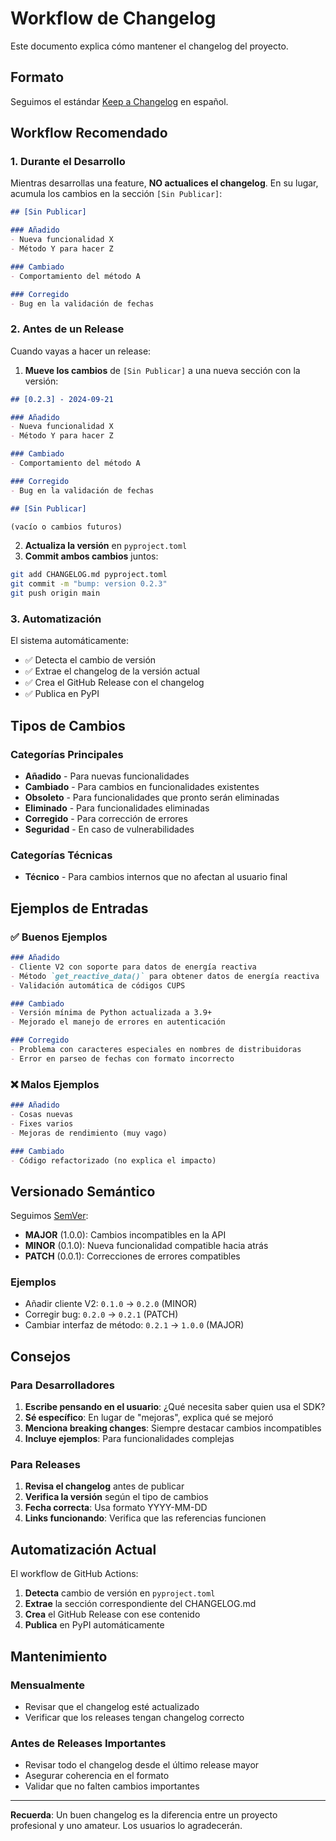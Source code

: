 # Workflow de Changelog

Este documento explica cómo mantener el changelog del proyecto.

## Formato

Seguimos el estándar [Keep a Changelog](https://keepachangelog.com/es-ES/1.0.0/) en español.

## Workflow Recomendado

### 1. Durante el Desarrollo

Mientras desarrollas una feature, **NO actualices el changelog**. En su lugar, acumula los cambios en la sección `[Sin Publicar]`:

```markdown
## [Sin Publicar]

### Añadido
- Nueva funcionalidad X
- Método Y para hacer Z

### Cambiado
- Comportamiento del método A

### Corregido
- Bug en la validación de fechas
```

### 2. Antes de un Release

Cuando vayas a hacer un release:

1. **Mueve los cambios** de `[Sin Publicar]` a una nueva sección con la versión:

```markdown
## [0.2.3] - 2024-09-21

### Añadido
- Nueva funcionalidad X
- Método Y para hacer Z

### Cambiado
- Comportamiento del método A

### Corregido
- Bug en la validación de fechas

## [Sin Publicar]

(vacío o cambios futuros)
```

2. **Actualiza la versión** en `pyproject.toml`
3. **Commit ambos cambios** juntos:

```bash
git add CHANGELOG.md pyproject.toml
git commit -m "bump: version 0.2.3"
git push origin main
```

### 3. Automatización

El sistema automáticamente:
- ✅ Detecta el cambio de versión
- ✅ Extrae el changelog de la versión actual
- ✅ Crea el GitHub Release con el changelog
- ✅ Publica en PyPI

## Tipos de Cambios

### Categorías Principales

- **Añadido** - Para nuevas funcionalidades
- **Cambiado** - Para cambios en funcionalidades existentes
- **Obsoleto** - Para funcionalidades que pronto serán eliminadas
- **Eliminado** - Para funcionalidades eliminadas
- **Corregido** - Para corrección de errores
- **Seguridad** - En caso de vulnerabilidades

### Categorías Técnicas

- **Técnico** - Para cambios internos que no afectan al usuario final

## Ejemplos de Entradas

### ✅ Buenos Ejemplos

```markdown
### Añadido
- Cliente V2 con soporte para datos de energía reactiva
- Método `get_reactive_data()` para obtener datos de energía reactiva
- Validación automática de códigos CUPS

### Cambiado
- Versión mínima de Python actualizada a 3.9+
- Mejorado el manejo de errores en autenticación

### Corregido
- Problema con caracteres especiales en nombres de distribuidoras
- Error en parseo de fechas con formato incorrecto
```

### ❌ Malos Ejemplos

```markdown
### Añadido
- Cosas nuevas
- Fixes varios
- Mejoras de rendimiento (muy vago)

### Cambiado
- Código refactorizado (no explica el impacto)
```

## Versionado Semántico

Seguimos [SemVer](https://semver.org/lang/es/):

- **MAJOR** (1.0.0): Cambios incompatibles en la API
- **MINOR** (0.1.0): Nueva funcionalidad compatible hacia atrás
- **PATCH** (0.0.1): Correcciones de errores compatibles

### Ejemplos

- Añadir cliente V2: `0.1.0` → `0.2.0` (MINOR)
- Corregir bug: `0.2.0` → `0.2.1` (PATCH)
- Cambiar interfaz de método: `0.2.1` → `1.0.0` (MAJOR)

## Consejos

### Para Desarrolladores

1. **Escribe pensando en el usuario**: ¿Qué necesita saber quien usa el SDK?
2. **Sé específico**: En lugar de "mejoras", explica qué se mejoró
3. **Menciona breaking changes**: Siempre destacar cambios incompatibles
4. **Incluye ejemplos**: Para funcionalidades complejas

### Para Releases

1. **Revisa el changelog** antes de publicar
2. **Verifica la versión** según el tipo de cambios
3. **Fecha correcta**: Usa formato YYYY-MM-DD
4. **Links funcionando**: Verifica que las referencias funcionen

## Automatización Actual

El workflow de GitHub Actions:

1. **Detecta** cambio de versión en `pyproject.toml`
2. **Extrae** la sección correspondiente del CHANGELOG.md
3. **Crea** el GitHub Release con ese contenido
4. **Publica** en PyPI automáticamente

## Mantenimiento

### Mensualmente
- Revisar que el changelog esté actualizado
- Verificar que los releases tengan changelog correcto

### Antes de Releases Importantes
- Revisar todo el changelog desde el último release mayor
- Asegurar coherencia en el formato
- Validar que no falten cambios importantes

---

**Recuerda**: Un buen changelog es la diferencia entre un proyecto profesional y uno amateur. Los usuarios lo agradecerán.